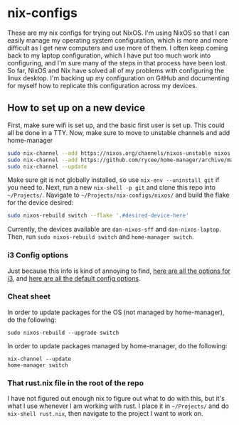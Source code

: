 # nix-configs

These are my nix configs for trying out NixOS.
I'm using NixOS so that I can easily manage my operating system configuration, which is more and more
difficult as I get new computers and use more of them. I often keep coming back to my laptop
configuration, which I have put too much work into configuring, and I'm sure many of the steps in that
process have been lost.
So far, NixOS and Nix have solved all of my problems with configuring the linux desktop.
I'm backing up my configuration on GitHub and documenting for myself how to replicate this
configuration across my devices.

## How to set up on a new device
First, make sure wifi is set up, and the basic first user is set up.
This could all be done in a TTY.
Now, make sure to move to unstable channels and add home-manager
```sh
sudo nix-channel --add https://nixos.org/channels/nixos-unstable nixos
sudo nix-channel --add https://github.com/rycee/home-manager/archive/master.tar.gz home-manager
sudo nix-channel --update
```

Make sure git is not globally installed, so use `nix-env --uninstall git` if you need to.
Next, run a new `nix-shell -p git` and clone this repo into `~/Projects/`.
Navigate to `~/Projects/nix-configs/nixos/` and build the flake for the device desired:
```sh
sudo nixos-rebuild switch --flake '.#desired-device-here'
```
Currently, the devices available are `dan-nixos-sff` and `dan-nixos-laptop`.
Then, run `sudo nixos-rebuild switch` and `home-manager switch`.

### i3 Config options
Just because this info is kind of annoying to find, [here are all the options for i3](https://github.com/rycee/home-manager/blob/master/modules/services/window-managers/i3-sway/lib/options.nix), and
[here are all the default config options](https://github.com/rycee/home-manager/blob/master/modules/services/window-managers/i3-sway/i3.nix).

### Cheat sheet
In order to update packages for the OS (not managed by home-manager), do the following:
```
sudo nixos-rebuild --upgrade switch
```
In order to update packages managed by home-manager, do the
following:
```
nix-channel --update
home-manager switch
```

### That rust.nix file in the root of the repo
I have not figured out enough nix to figure out what to do with this, but it's what I use whenever I am working with rust.
I place it in `~/Projects/` and do `nix-shell rust.nix`, then navigate to the project I want to work on.
